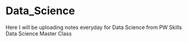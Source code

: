 # Data_Science
Here I will be uploading notes everyday  for Data Science from PW Skills Data Science Master Class
